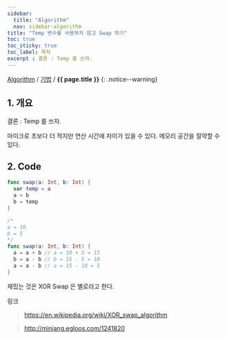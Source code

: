 ```yaml
---
sidebar:
  title: "Algorithm"
  nav: sidebar-algorithm
title: "Temp 변수를 사용하지 않고 Swap 하기"
toc: true
toc_sticky: true
toc_label: 목차
excerpt : 결론 : Temp 를 쓰자.
---
```

[Algorithm](/algorithm/) / [기법](/algorithm/techniques/) / **{{ page.title }}**
{: .notice--warning}

## 1. 개요

결론 : Temp 를 쓰자.

마이크로 초보다 더 적지만 연산 시간에 차이가 있을 수 있다.
메모리 공간을 절약할 수 있다.
## 2. Code

```swift
func swap(a: Int, b: Int) {
  var temp = a
  a = b
  b = temp
}
```

```swift
/*
a = 10
b = 5
*/
func swap(a: Int, b: Int) {
  a = a + b // a = 10 + 5 = 15
  b = a - b // b = 15 - 5 = 10
  a = a - b // a = 15 - 10 = 5
}
```

재밌는 것은
XOR Swap 은 별로라고 한다.

링크
>https://en.wikipedia.org/wiki/XOR_swap_algorithm

>http://minjang.egloos.com/1241820

